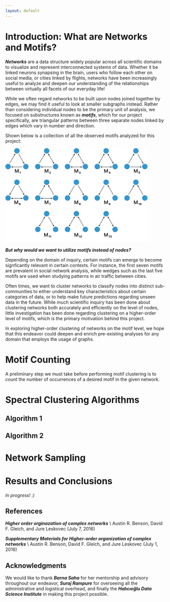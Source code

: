 ```yaml
---
layout: default
---
```

# Introduction: What are Networks and Motifs?

_**Networks**_ are a data structure widely popular across all scientific domains to visualize and represent interconnected systems of data. 
Whether it be linked neurons synapsing in the brain, users who follow each other on social media, or cities linked by flights, networks
have been increasingly useful to analyze and deepen our understanding of the relationships between virtually all facets of our everyday life!

While we often regard networks to be built upon nodes joined together by edges, we may find it useful to look at smaller subgraphs instead.
Rather than considering individual nodes to be the primary unit of analysis, we focused on substructures known as _**motifs**_, which for our 
project specifically, are triangular patterns between three separate nodes linked by edges which vary in number and direction.

Shown below is a collection of all the observed motifs analyzed for this project:

![Motifs](assets/motifs.png)

_**But why would we want to utilize motifs instead of nodes?**_

Depending on the domain of inquiry, certain motifs can emerge to become signficantly relevant in certain contexts. For instance, the first seven
motifs are prevalent in social network analysis, while wedges such as the last five motifs are used when studying patterns in air traffic between 
cities. 

Often times, we want to cluster networks to classify nodes into distinct sub-communities to either understand key characteristics about certain 
categories of data, or to help make future predictions regarding unseen data in the future. While much scientific inquiry has been done about 
clustering networks both accurately and efficiently on the level of nodes, little investigation has been done regarding clustering on a higher-order 
level of motifs, which is the primary motivation behind this project.

In exploring higher-order clustering of networks on the motif level, we hope that this endeavor could deepen and enrich pre-existing analyses for any 
domain that employs the usage of graphs.

# Motif Counting

A preliminary step we must take before performing motif clustering is to count the number of occurrences of a desired motif in the given network.

# Spectral Clustering Algorithms

## Algorithm 1

## Algorithm 2

# Network Sampling

# Results and Conclusions

_In progress! :)_

## References

_**Higher order orginazation of complex networks**_ \\
Austin R. Benson, David F. Gleich, and Jure Leskovec (July 7, 2016)

_**Supplementary Materials for Higher-order organization of complex networks**_ \\
Austin R. Benson, David F. Gleich, and Jure Leskovec (July 1, 2016)

## Acknowledgments

We would like to thank _**Barna Saha**_ for her mentorship and advisory throughout our endeavor, _**Suraj Rampure**_ for
overseeing all the administrative and logistical overhead, and finally the _**Halıcıoğlu Data Science Institute**_ in making this 
project possible.